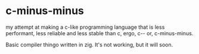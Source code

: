 # c-minus-minus
my attempt at making a c-like programming language that is less performant, less reliable and less stable than c, ergo, c-- or, c-minus-minus.

Basic compiler thingo written in zig. It's not working, but it will soon.
